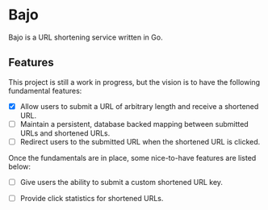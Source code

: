 # Bajo

Bajo is a URL shortening service written in Go.

## Features

This project is still a work in progress, but the vision is to have the following fundamental features:

- [x] Allow users to submit a URL of arbitrary length and receive a shortened URL.
- [ ] Maintain a persistent, database backed mapping between submitted URLs and shortened URLs.
- [ ] Redirect users to the submitted URL when the shortened URL is clicked.

Once the fundamentals are in place, some nice-to-have features are listed below:

- [ ] Give users the ability to submit a custom shortened URL key.
- [ ] Provide click statistics for shortened URLs.

